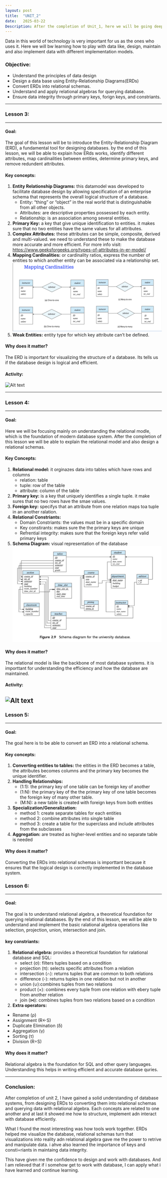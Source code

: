 ```yaml
---
layout: post
title:  "UNIT_2"
date:   2025-03-22
Description: After the completion of Unit_1, here we will be going deeper into the concepts of each data models.
---
```


<p class="intro"><span class="dropcap">D</span>ata in this world of technology is very important for us as the ones who uses it. Here we will bw learning how to play with data like, design, maintain and also implement data with different implementation models.</p>

### Objective:
- Understand the principles of data design
- Design a data base using Entity-Relationship Diagrams(ERDs)
- Convert ERDs into relational schemas.
- Understand and apply relational algebras for querying database.
- Ensure data integrity through primary keys, forign keys, and constriants.

---

### Lesson 3:

---

#### Goal:
The goal of this lesson will be to introduce the Entity-Relationship Diagram (ERD), a fundamental tool for designing databases. by the end of this lesson, we will be able to explain how ERds works, identify different attributes, map cardinalities between entities, determine primary keys, and remove redundent attributes.

#### Key concepts:
1. **Entity Relationship Diagrams:** this datamodel was developed to facilitate database design by allowing specification of an enterprise schema that represents the overall logical structure of a database.
    - Entity: “thing” or “object” in the real world that is distinguishable from all other objects.
    - Attributes: are descriptive properties possessed by each entity.
    - Relationship: is an association among several entities.
2. **Primary Key:** a key that give unique identification to entities. it makes sure that no two entities have the same values for all attributes.
3. **Complex Attributes:** these attributes can be simple, composite, derived and multi-valued. we need to understand these to make the database more accurate and more efficient.
For more info visit: https://www.geeksforgeeks.org/types-of-attributes-in-er-model/
4. **Mapping Cardinalities:** or cardinality ratios, express the number of entities to which another entity can be associated via a relationship set.
![Alt text](/assets/img/Mapping_Cardinalitites.png)
5. **Weak Entities:** entity type for which key attribute can’t be defined.

#### Why does it matter?
The ERD is important for visualizing the structure of a database. Its tells us if the database design is logical and efficient.

#### Activity:
![Alt text](/assets/img/ERD.png)

---

### Lesson 4:

---

#### Goal:
Here we will be focusing mainly on understanding the relational modle, which is the foundation of modern database system. After the completion of this lesson we will be able to explain the relational model and also design a relational schemas.

#### Key Concepts:
1. **Relational model:** it orginazes data into tables which have rows and columns
    - relation: table
    - tuple: row of the table
    - attribute: column of the table
2. **Primary key:** is a key that uniquely identifies a single tuple. it make sures that no two rows have the smae values.
3. **Foreign key:** specifys that an attribute from one relation maps toa tuple in an another ralation.
4. **Relational Constriants:**
    - Domain Constriants: the values must be in a specific domain
    - Key constirants: makes sure the the primary keys are unique
    - Refrential integrity: makes sure that the foreign keys refer valid primary keys
5. **Schema Diagram:** visual representation of the database
![Alt text](/assets/img/schema_diagram.png)

#### Why does it matter?
The relational model is like the backbone of most database systems. it is importtant for understanding the efficiency and how the database are maintained.

#### Activity:
![Alt text](/assets/img/relational_schema.png)
---

### Lesson 5:

---

#### Goal:
The goal here is to be able to convert an ERD into a relational schema.

#### Key concepts:

1. **Converting entities to tables:** the eitities in the ERD becomes a table, the attributes becomes columns and the primary key becomes the unique identifier.
2. **Handling Relationships:**
    - (1:1): the primary key of one table can be foreign key of another
    - (1:N): the primary key of the the primary key of one table becomes the foreign key of many other table.
    - (M:N): a new table is created with foreign keys from both entities
3. **Specialization/Generalization:**
    - method 1: create separate tables for each entities
    - method 2: combine attributes into single table
    - method 3: create a table for the superclass and include attributes from the subclasses
4. **Aggregation:** are treated as higher-level entities and no separate table is needed

#### Why does it matter?
Converting the ERDs into relational schemas is importtant because it ensures that the logical design is correctly implemented in the database system.

### Lesson 6:

---

#### Goal:
The goal is to understand relational algebra, a theoretical foundation for querying relational databases. By the end of this lesson, we will be able to understand and implement the basic ralational algebra operations like selection, projection, union, intersection and join.

#### key constriants:
1. **Relational elgebra:** provides a theoretical foundation for ralational database and SQL:
    - select (σ): filters tuples based on a condition
    - projection (π): selects specific attributes from a relation
    - intersection (∩): returns tuples that are common to both relations
    - difference (-): returns tuples in one relation but not in another
    - union (∪):combines tuples from two relations
    - product (×): combines every tuple from one relation with ebery tuple from another relation
    - join (⋈): combines tuples from two relations based on a condition
2. **Extra operators:** 
- Rename (ρ)
- Assignment (R←S)
- Duplicate Elimination (δ)
- Aggregation (γ)
- Sorting (τ)
- Division (R÷S)

#### Why does it matter?
Relational algebra is the foundation for SQL and other query languages. Understanding this helps in writing efficient and accurate database quries.

---

### Conclusion:
After completion of unit 2, I have gained a solid understanding of database systems, from designing ERDs to converting them into relational schemas and querying data with relational algebra. Each concepts are related to one another and at last it showed me how to structure, implement adn interact with database efficiently.

What I found the most interesting was how tools work together. ERDs helped me visualize the database, relational schemas turn that visualizations into reality adn relational algebra gave me the power to retrive and manipulate data. i ahve also learned the importance of keys and consti=riants in maintaing data integrity.

This have given me the confidence to design and work with databases. And I am relieved that if i somehow get to work with database, I can apply what i have learned and continue learning.